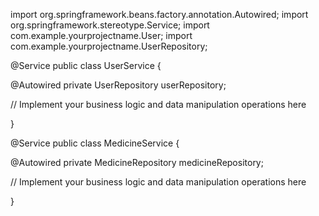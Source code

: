 import org.springframework.beans.factory.annotation.Autowired;
import org.springframework.stereotype.Service;
import com.example.yourprojectname.User;
import com.example.yourprojectname.UserRepository;


@Service
public class UserService {

   @Autowired
   private UserRepository userRepository;
   
   // Implement your business logic and data manipulation operations here
   
}




@Service
public class MedicineService {

   @Autowired
   private MedicineRepository medicineRepository;
   
   // Implement your business logic and data manipulation operations here
   
}

